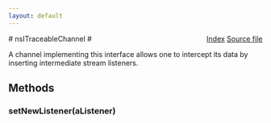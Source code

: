 ```yaml
---
layout: default
---
```

<div class='links' style='float:right'><a href="../index.html">Index</a>
<a href="http://dxr.mozilla.org/mozilla-central/source/netwerk/base/public/nsITraceableChannel.idl">Source file</a>
</div>
# nsITraceableChannel #
  
A channel implementing this interface allows one to intercept its data by  
inserting intermediate stream listeners.  
  

## Methods ##

### setNewListener(aListener) ###
